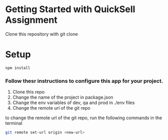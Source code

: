 # Getting Started with QuickSell Assignment
Clone this repository with git clone

# Setup
```bash 
npm install
```
### Follow thesr instructions to configure this app for your project.

1. Clone this repo
2. Change the name of the project in package.json
3. Change the env variables of dev, qa and prod in ./env files
4. Change the remote url of the git repo

to change the remote url of the git repo, run the following commands in the terminal

```bash
git remote set-url origin <new-url>
```
